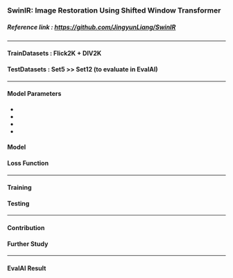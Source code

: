 ### SwinIR: Image Restoration Using Shifted Window Transformer
##### Reference link :  https://github.com/JingyunLiang/SwinIR
 ---

 #### TrainDatasets : Flick2K + DIV2K
 #### TestDatasets : Set5 >> Set12 (to evaluate in EvalAI)

 ---
 #### Model Parameters
 -
 -
 -
 -

 #### Model


 #### Loss Function

 ---

 #### Training


 #### Testing

 ---

 #### Contribution

 #### Further Study

 ---


 #### EvalAI Result
